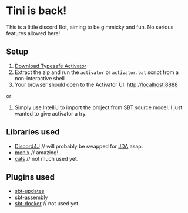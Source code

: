 Tini is back!
==================

This is a little discord Bot, aiming to be gimmicky and fun. No serious features allowed here!


Setup
-----

1. [Download Typesafe Activator](http://typesafe.com/platform/getstarted)
2. Extract the zip and run the `activator` or `activator.bat` script from a non-interactive shell
3. Your browser should open to the Activator UI: [http://localhost:8888](http://localhost:8888)

or

1. Simply use IntelliJ to import the project from SBT source model. I just wanted to give activator a try.


Libraries used
-----------------

* [Discord4J](https://github.com/austinv11/Discord4J) // will probably be swapped for [JDA](https://github.com/DV8FromTheWorld/JDA) asap.
* [monix](https://github.com/monixio/monix) // amazing!
* [cats](https://github.com/typelevel/cats/) // not much used yet.


Plugins used
-----------------

* [sbt-updates](https://github.com/rtimush/sbt-updates)
* [sbt-assembly](https://github.com/sbt/sbt-assembly)
* [sbt-docker](https://github.com/marcuslonnberg/sbt-docker) // not used yet.
